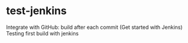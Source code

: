 # test-jenkins
Integrate with GitHub: build after each commit (Get started with Jenkins)
Testing first build with jenkins
